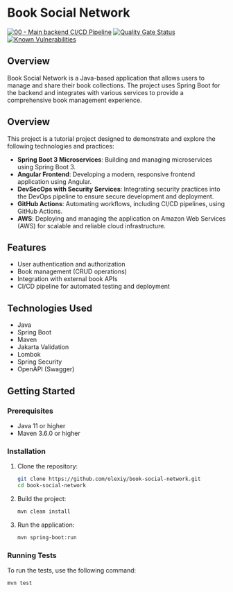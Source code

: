 # Book Social Network

[![00 - Main backend CI/CD Pipeline](https://github.com/olexiy/book-social-network/actions/workflows/build-backend.yml/badge.svg)](https://github.com/olexiy/book-social-network/actions/workflows/build-backend.yml)
[![Quality Gate Status](https://sonarcloud.io/api/project_badges/measure?project=olexiy_book-social-network&metric=alert_status)](https://sonarcloud.io/summary/new_code?id=olexiy_book-social-network)
[![Known Vulnerabilities](https://snyk.io/test/github/olexiy/book-social-network/badge.svg)](https://snyk.io/test/github/olexiy/book-social-network)

## Overview

Book Social Network is a Java-based application that allows users to manage and share their book collections. The project uses Spring Boot for the backend and integrates with various services to provide a comprehensive book management experience.

## Overview

This project is a tutorial project designed to demonstrate and explore the following technologies and practices:

- **Spring Boot 3 Microservices**: Building and managing microservices using Spring Boot 3.
- **Angular Frontend**: Developing a modern, responsive frontend application using Angular.
- **DevSecOps with Security Services**: Integrating security practices into the DevOps pipeline to ensure secure development and deployment.
- **GitHub Actions**: Automating workflows, including CI/CD pipelines, using GitHub Actions.
- **AWS**: Deploying and managing the application on Amazon Web Services (AWS) for scalable and reliable cloud infrastructure.
## Features

- User authentication and authorization
- Book management (CRUD operations)
- Integration with external book APIs
- CI/CD pipeline for automated testing and deployment

## Technologies Used

- Java
- Spring Boot
- Maven
- Jakarta Validation
- Lombok
- Spring Security
- OpenAPI (Swagger)

## Getting Started

### Prerequisites

- Java 11 or higher
- Maven 3.6.0 or higher

### Installation

1. Clone the repository:
    ```sh
    git clone https://github.com/olexiy/book-social-network.git
    cd book-social-network
    ```

2. Build the project:
    ```sh
    mvn clean install
    ```

3. Run the application:
    ```sh
    mvn spring-boot:run
    ```

### Running Tests

To run the tests, use the following command:
```sh
mvn test
